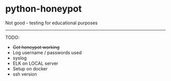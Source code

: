# python-honeypot
Not good - testing for educational purposes

----
TODO:

- ~~Get honeypot working~~
- Log username / passwords used
- syslog
- ELK on LOCAL server
- Setup on docker
- ssh version
